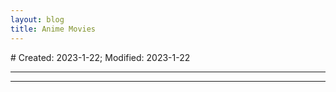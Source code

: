```yaml
---
layout: blog
title: Anime Movies
---
```

<span class="hidden-text"># Created: 2023-1-22; Modified: 2023-1-22</span>

---

<div id="01"><b></b></div>

---